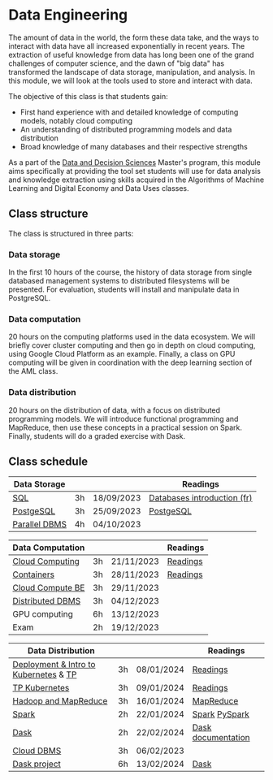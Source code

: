 # Data Engineering

The amount of data in the world, the form these data take, and the ways to
interact with data have all increased exponentially in recent years. The
extraction of useful knowledge from data has long been one of the grand
challenges of computer science, and the dawn of "big data" has transformed the
landscape of data storage, manipulation, and analysis. In this module, we will
look at the tools used to store and interact with data.

The objective of this class is that students gain:

+ First hand experience with and detailed knowledge of computing models, notably cloud computing
+ An understanding of distributed programming models and data distribution
+ Broad knowledge of many databases and their respective strengths

As a part of the [Data and Decision Sciences](https://supaerodatascience.github.io/)
Master's program, this module aims specifically at providing the tool set
students will use for data analysis and knowledge extraction using skills
acquired in the Algorithms of Machine Learning and Digital Economy and Data Uses
classes.

## Class structure

The class is structured in three parts:

### Data storage

  In the first 10 hours of the course, the history of data storage from single
  databased management systems to distributed filesystems will be presented. For
  evaluation, students will install and manipulate data in PostgreSQL.
  
### Data computation

  20 hours on the computing platforms used in the data ecosystem. We will
  briefly cover cluster computing and then go in depth on cloud computing, using
  Google Cloud Platform as an example. Finally, a class on GPU computing will be
  given in coordination with the deep learning section of the AML class.

### Data distribution

  20 hours on the distribution of data, with a focus on distributed programming
  models. We will introduce functional programming and MapReduce, then use these
  concepts in a practical session on Spark. Finally, students will do a graded
  exercise with Dask.

## Class schedule

Data Storage | | | Readings |
--- | --- | --- | ---
[SQL](0_1_databases.md) | 3h | 18/09/2023 | [Databases introduction (fr)](https://raw.githubusercontent.com/SupaeroDataScience/DE/master/readings/bdd.pdf)
[PostgeSQL](0_2_postgres.md) | 3h | 25/09/2023 | [PostgeSQL](https://www.postgresql.org/docs/manuals/)
[Parallel DBMS](0_3_dbms.md) | 4h | 04/10/2023 |

Data Computation | | | Readings |
--- | --- | --- | ---
[Cloud Computing](1_2_cloud.md) | 3h | 21/11/2023 | [Readings](1_7_readings.md#about-cloud-computing) |
[Containers](1_3_containers.md) | 3h | 28/11/2023 | [Readings](1_7_readings.md#about-containers)
[Cloud Compute BE](1_4_be.md) | 3h | 29/11/2023 | 
[Distributed DBMS](1_5_distributed.md) | 3h | 04/12/2023 | 
GPU computing | 6h | 13/12/2023 |
Exam | 2h | 19/12/2023 |

| Data Distribution | | | Readings |
| --- | --- | --- | --- |
| [Deployment & Intro to Kubernetes](2_2_deployment.md) & [TP](2_2_deployment_tp.md) | 3h | 08/01/2024 | [Readings](1_7_readings.md#about-orchestration) |
| [TP Kubernetes](2_3_kub_intro.md) | 3h | 09/01/2024 | [Readings](1_7_readings.md#about-orchestration) |
| [Hadoop and MapReduce](2_5_mapreduce.md) | 3h | 16/01/2024 | [MapReduce](https://raw.githubusercontent.com/SupaeroDataScience/DE/master/readings/mapreduce.pdf) |
| [Spark](2_6_spark.md) | 2h | 22/01/2024 | [Spark](https://raw.githubusercontent.com/SupaeroDataScience/DE/master/readings/spark.pdf) [PySpark](https://spark.apache.org/docs/latest/api/python/pyspark.html) |
| [Dask](2_8_dask.md)| 2h | 22/02/2024 | [Dask documentation](https://docs.dask.org/en/latest/setup/kubernetes.html) |
| [Cloud DBMS](2_7_cloud.md) | 3h | 06/02/2023 |
| [Dask project](2_9_project.md) | 6h | 13/02/2024 | [Dask](https://raw.githubusercontent.com/SupaeroDataScience/DE/master/readings/dask.pdf) |


